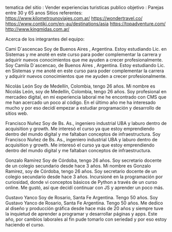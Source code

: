 tematica del sitio : Vender experiencias turisticas 
publico objetivo : Parejas entre 30 y 65 anos
Sitios referentes: https://www.kilometrounoviajes.com.ar/
                   https://wondertravel.co/
                   https://www.contiki.com/en-au/destinations/asia
                   https://topadventure.com/
                   http://www.kingmidas.com.ar/

Acerca de los integrantes del equipo:

Cami D´ascencao
Soy de Buenos Aires , Argentina. Estoy estudiando Lic. en Sistemas y me anoté en este curso para poder complementar la carrera y adquirir nuevos conocimientos que me ayuden a crecer profesionalmente.
Soy Camila D´ascencao, de Buenos Aires , Argentina. Estoy estudiando Lic. en Sistemas y me anoté en este curso para poder complementar la carrera y adquirir nuevos conocimientos que me ayuden a crecer profesionalmente.

Nicolás León
Soy de Medellín, Colombia, tengo 26 años.
Mi nombre es Nicolás León, soy de Medellín, Colombia, tengo 26 años.
Soy profesional en mercadeo digital, en mi experiencia laboral me he encontrado con CMS que me han acercado un poco al código. En el último año me ha interesado mucho y por eso decidí empezar a estudiar programación y desarrollo de sitios web.

Francisco Nuñez
Soy de Bs. As., ingeniero industrial UBA y laburo dentro de acquisition y growth. Me interesó el curso ya que estoy emprendiendo dentro del mundo digital y me faltaban conceptos de infraestructura.
Soy Francisco Nuñez de Bs. As., ingeniero industrial UBA y laburo dentro de acquisition y growth. Me interesó el curso ya que estoy emprendiendo dentro del mundo digital y me faltaban conceptos de infraestructura.

Gonzalo Ramírez
Soy de Córdoba, tengo 26 años. Soy secretario docente de un colegio secundario desde hace 3 años.
Mi nombre es Gonzalo Ramirez, soy de Córdoba, tengo 26 años. Soy secretario docente de un colegio secundario desde hace 3 años.
Incursioné en la programación por curiosidad, donde vi conceptos básicos de Python a través de un curso online. Me gustó, así que decidí continuar con JS y aprender un poco más.

Gustavo Yanco
Soy de Rosario, Santa Fe Argentina. Tengo 50 años.
Soy Gustavo Yanco de Rosario, Santa Fe Argentina. Tengo 50 años.
Me dedico al diseño y producción gráfica desde hace más de 20 años y siempre tuve la inquietud de aprender a programar y desarrollar páginas y apps. Este año, por cambios laborales al fin pude tomarlo con seriedad y por eso estoy haciendo el curso.
